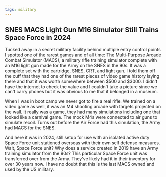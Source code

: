 ```yaml
---
tags: military
---
```


## SNES MACS Light Gun M16 Simulator Still Trains Space Force in 2024

Tucked away in a secret military facility behind multiple entry control points I spotted one of the rarest games and of all time: The Multi-Purpose Arcade Combat Simulator (MACS), a military rifle training simulator complete with an M16 light gun made for the Army on the SNES in the 90s. It was a complete set with the cartridge, SNES, CRT, and light gun. I told them off the cuff that they had one of the rarest pieces of video game history laying there and that it was worth somewhere between $500 and $3000. I didn't have the internet to check the value and I couldn't take a picture since we can't carry phones but it was obvious to me that it belonged in a museum.

When I was in boot camp we never got to fire a real rifle. We trained on a video game as well, it was an M4 shooting arcade with targets projected on the wall. It really was a game, they had many simulations including one that looked like a carnival game. The mock M4s were connected to air guns to simulate recoil. Turns out before the Air Force had this simulation, the Army had MACS for the SNES.

And here it was in 2024, still setup for use with an isolated active duty Space Force unit stationed overseas with their own self defense measures. Wait, Space Force unit? Why does a service created in 2019 have an Army training simulator from the 90s? This particular Space Force unit was transferred over from the Army. They've likely had it in their inventory for over 30 years now. I have no doubt that this is the last MACS owned and used by the US military.